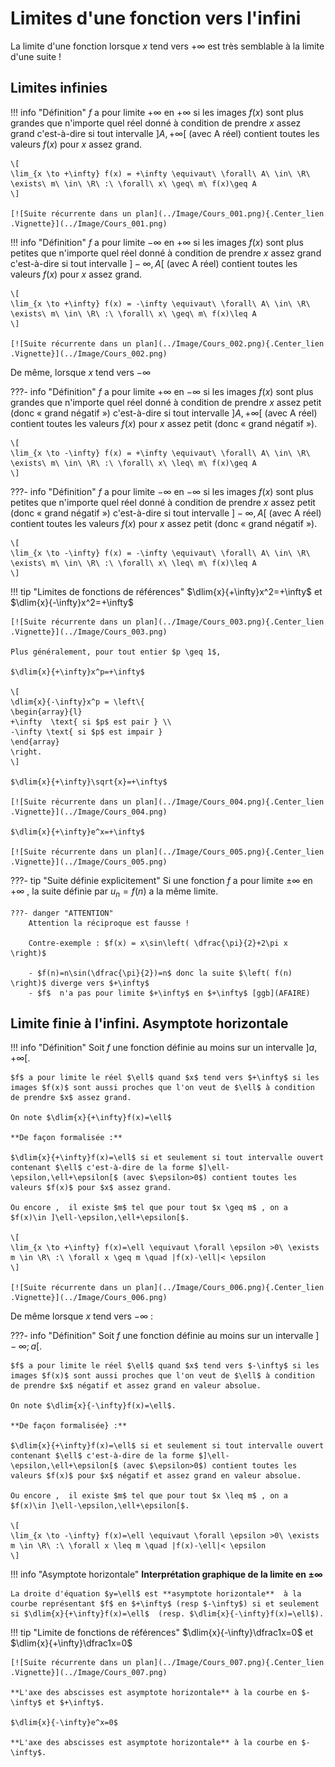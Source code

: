 # Limites d'une fonction vers l'infini

La limite d'une fonction lorsque $x$ tend vers $+\infty$ est très semblable à la limite d'une suite !

## Limites infinies

!!! info "Définition"
    $f$ a pour limite  $+\infty$ en $+\infty$ si les images $f(x)$ sont plus grandes que n'importe quel réel donné à condition de prendre $x$ assez grand c'est-à-dire si tout intervalle $]A,+\infty[$ (avec A réel) contient toutes les valeurs $f(x)$ pour $x$ assez grand.

    \[
    \lim_{x \to +\infty} f(x) = +\infty \equivaut\ \forall\ A\ \in\ \R\ \exists\ m\ \in\ \R\ :\ \forall\ x\ \geq\ m\ f(x)\geq A
    \]

    [![Suite récurrente dans un plan](../Image/Cours_001.png){.Center_lien .Vignette}](../Image/Cours_001.png)

    
!!! info "Définition"
    $f$ a pour limite $-\infty$ en $+\infty$ si les images $f(x)$ sont plus petites  que n'importe quel réel donné à condition de prendre $x$ assez grand c'est-à-dire si tout intervalle $]-\infty,A [$ (avec A réel) contient toutes les valeurs $f(x)$ pour $x$ assez grand.
    
    \[
    \lim_{x \to +\infty} f(x) = -\infty \equivaut\ \forall\ A\ \in\ \R\ \exists\ m\ \in\ \R\ :\ \forall\ x\ \geq\ m\ f(x)\leq A
    \]

    [![Suite récurrente dans un plan](../Image/Cours_002.png){.Center_lien .Vignette}](../Image/Cours_002.png)

    

De même, lorsque $x$ tend vers $-\infty$

???- info "Définition"
    $f$ a pour limite  $+\infty$ en $-\infty$ si les images $f(x)$ sont plus grandes que n'importe quel réel donné à condition de prendre $x$ assez petit (donc &laquo; grand négatif &raquo;) c'est-à-dire si tout intervalle $]A,+\infty[$ (avec A réel) contient toutes les valeurs $f(x)$ pour $x$ assez petit (donc &laquo; grand négatif &raquo;).

    \[
    \lim_{x \to -\infty} f(x) = +\infty \equivaut\ \forall\ A\ \in\ \R\ \exists\ m\ \in\ \R\ :\ \forall\ x\ \leq\ m\ f(x)\geq A
    \]
    

???- info "Définition"
    $f$ a pour limite $-\infty$ en $-\infty$ si les images $f(x)$ sont plus petites  que n'importe quel réel donné à condition de prendre $x$ assez petit (donc &laquo; grand négatif &raquo;) c'est-à-dire si tout intervalle $]-\infty,A [$ (avec A réel) contient toutes les valeurs $f(x)$ pour $x$ assez petit (donc &laquo; grand négatif &raquo;).
    
    \[
    \lim_{x \to -\infty} f(x) = -\infty \equivaut\ \forall\ A\ \in\ \R\ \exists\ m\ \in\ \R\ :\ \forall\ x\ \leq\ m\ f(x)\leq A
    \]

!!! tip "Limites de fonctions de références"
    $\dlim{x}{+\infty}x^2=+\infty$ et $\dlim{x}{-\infty}x^2=+\infty$ 

    [![Suite récurrente dans un plan](../Image/Cours_003.png){.Center_lien .Vignette}](../Image/Cours_003.png)

    Plus généralement, pour tout entier $p \geq 1$,

    $\dlim{x}{+\infty}x^p=+\infty$

    \[
    \dlim{x}{-\infty}x^p = \left\{
    \begin{array}{l}
    +\infty  \text{ si $p$ est pair } \\
    -\infty \text{ si $p$ est impair }
    \end{array}
    \right.
    \]

    $\dlim{x}{+\infty}\sqrt{x}=+\infty$

    [![Suite récurrente dans un plan](../Image/Cours_004.png){.Center_lien .Vignette}](../Image/Cours_004.png)

    $\dlim{x}{+\infty}e^x=+\infty$

    [![Suite récurrente dans un plan](../Image/Cours_005.png){.Center_lien .Vignette}](../Image/Cours_005.png)

???- tip "Suite définie explicitement"
    Si une fonction $f$ a pour limite $\pm\infty$ en $+\infty$ , la suite définie par $u_n=f(n)$ a la même limite.

    ???- danger "ATTENTION"
        Attention la réciproque est fausse !
        
        Contre-exemple : $f(x) = x\sin\left( \dfrac{\pi}{2}+2\pi x \right)$

        - $f(n)=n\sin(\dfrac{\pi}{2})=n$ donc la suite $\left( f(n) \right)$ diverge vers $+\infty$ 
        - $f$  n'a pas pour limite $+\infty$ en $+\infty$ [ggb](AFAIRE)

## Limite finie à l'infini. Asymptote horizontale

!!! info "Définition"
    Soit $f$ une fonction définie au moins sur un intervalle $]a,+\infty[$.

    $f$ a pour limite le réel $\ell$ quand $x$ tend vers $+\infty$ si les images $f(x)$ sont aussi proches que l'on veut de $\ell$ à condition de prendre $x$ assez grand.
    
    On note $\dlim{x}{+\infty}f(x)=\ell$

    **De façon formalisée :**
    
    $\dlim{x}{+\infty}f(x)=\ell$ si et seulement si tout intervalle ouvert contenant $\ell$ c'est-à-dire de la forme $]\ell-\epsilon,\ell+\epsilon[$ (avec $\epsilon>0$) contient toutes les valeurs $f(x)$ pour $x$ assez grand. 

    Ou encore ,  il existe $m$ tel que pour tout $x \geq m$ , on a  $f(x)\in ]\ell-\epsilon,\ell+\epsilon[$.

    \[
    \lim_{x \to +\infty} f(x)=\ell \equivaut \forall \epsilon >0\ \exists m \in \R\ :\ \forall x \geq m \quad |f(x)-\ell|< \epsilon
    \]

    [![Suite récurrente dans un plan](../Image/Cours_006.png){.Center_lien .Vignette}](../Image/Cours_006.png)

De même lorsque $x$ tend vers $-\infty$ :

???- info "Définition"
    Soit $f$ une fonction définie au moins sur un intervalle $]-\infty; a[$.

    $f$ a pour limite le réel $\ell$ quand $x$ tend vers $-\infty$ si les images $f(x)$ sont aussi proches que l'on veut de $\ell$ à condition de prendre $x$ négatif et assez grand en valeur absolue.

    On note $\dlim{x}{-\infty}f(x)=\ell$.

    **De façon formalisée} :**
    
    $\dlim{x}{+\infty}f(x)=\ell$ si et seulement si tout intervalle ouvert contenant $\ell$ c'est-à-dire de la forme $]\ell-\epsilon,\ell+\epsilon[$ (avec $\epsilon>0$) contient toutes les valeurs $f(x)$ pour $x$ négatif et assez grand en valeur absolue. 
    
    Ou encore ,  il existe $m$ tel que pour tout $x \leq m$ , on a  $f(x)\in ]\ell-\epsilon,\ell+\epsilon[$.

    \[
    \lim_{x \to -\infty} f(x)=\ell \equivaut \forall \epsilon >0\ \exists m \in \R\ :\ \forall x \leq m \quad |f(x)-\ell|< \epsilon
    \]

!!! info "Asymptote horizontale"
    **Interprétation graphique de la limite en $\pm\infty$**
    
    La droite d'équation $y=\ell$ est **asymptote horizontale**  à la courbe représentant $f$ en $+\infty$ (resp $-\infty$) si et seulement si $\dlim{x}{+\infty}f(x)=\ell$  (resp. $\dlim{x}{-\infty}f(x)=\ell$).

!!! tip "Limite de fonctions de références"
    $\dlim{x}{-\infty}\dfrac1x=0$ et $\dlim{x}{+\infty}\dfrac1x=0$

    [![Suite récurrente dans un plan](../Image/Cours_007.png){.Center_lien .Vignette}](../Image/Cours_007.png)

    **L'axe des abscisses est asymptote horizontale** à la courbe en $-\infty$ et $+\infty$.

    $\dlim{x}{-\infty}e^x=0$

    **L'axe des abscisses est asymptote horizontale** à la courbe en $-\infty$.